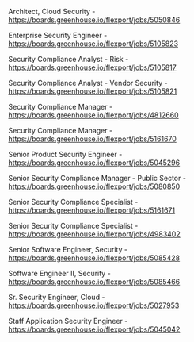 Architect, Cloud Security - https://boards.greenhouse.io/flexport/jobs/5050846

Enterprise Security Engineer - https://boards.greenhouse.io/flexport/jobs/5105823

Security Compliance Analyst - Risk - https://boards.greenhouse.io/flexport/jobs/5105817

Security Compliance Analyst - Vendor Security - https://boards.greenhouse.io/flexport/jobs/5105821

Security Compliance Manager - https://boards.greenhouse.io/flexport/jobs/4812660

Security Compliance Manager - https://boards.greenhouse.io/flexport/jobs/5161670

Senior Product Security Engineer - https://boards.greenhouse.io/flexport/jobs/5045296

Senior Security Compliance Manager - Public Sector - https://boards.greenhouse.io/flexport/jobs/5080850

Senior Security Compliance Specialist - https://boards.greenhouse.io/flexport/jobs/5161671

Senior Security Compliance Specialist - https://boards.greenhouse.io/flexport/jobs/4983402

Senior Software Engineer, Security - https://boards.greenhouse.io/flexport/jobs/5085428

Software Engineer II, Security - https://boards.greenhouse.io/flexport/jobs/5085466

Sr. Security Engineer, Cloud  - https://boards.greenhouse.io/flexport/jobs/5027953

Staff Application Security Engineer - https://boards.greenhouse.io/flexport/jobs/5045042

